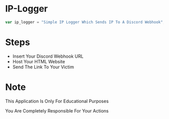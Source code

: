 # IP-Logger
```js
var ip_logger = "Simple IP Logger Which Sends IP To A Discord Webhook";
```

# Steps
* Insert Your Discord Webhook URL
* Host Your HTML Website
* Send The Link To Your Victim

# Note
This Application Is Only For Educational Purposes

You Are Completely Responsible For Your Actions
